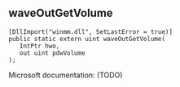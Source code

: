 ## waveOutGetVolume

```
[DllImport("winmm.dll", SetLastError = true)]
public static extern uint waveOutGetVolume(
   IntPtr hwo,
   out uint pdwVolume
);
```

Microsoft documentation: (TODO)
